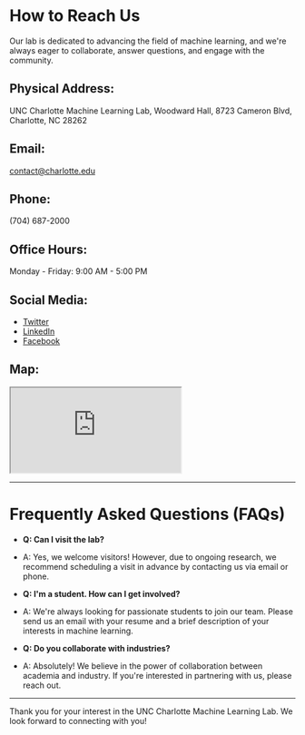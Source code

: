 # How to Reach Us

Our lab is dedicated to advancing the field of machine learning, and we're always eager to collaborate, answer questions, and engage with the community.

## Physical Address:

UNC Charlotte Machine Learning Lab,
Woodward Hall,
8723 Cameron Blvd,
Charlotte, NC 28262

## Email:

[contact@charlotte.edu](mailto:contact@charlotte.edu)

## Phone:

(704) 687-2000

## Office Hours:

Monday - Friday: 9:00 AM - 5:00 PM

## Social Media:

- [Twitter](https://twitter.com/UNCC_ML_Lab)
- [LinkedIn](https://www.linkedin.com/in/uncc-ml-lab/)
- [Facebook](https://www.facebook.com/UNCCMLLab)

## Map:

<iframe src="https://maps.uncc.edu/#/?nav=plds&ctr=35.30753689251226,-80.7355421138382&z=17"></iframe>

---

# Frequently Asked Questions (FAQs)

- **Q: Can I visit the lab?**
- A: Yes, we welcome visitors! However, due to ongoing research, we recommend scheduling a visit in advance by contacting us via email or phone.

- **Q: I'm a student. How can I get involved?**
- A: We're always looking for passionate students to join our team. Please send us an email with your resume and a brief description of your interests in machine learning.

- **Q: Do you collaborate with industries?**
- A: Absolutely! We believe in the power of collaboration between academia and industry. If you're interested in partnering with us, please reach out.

---

Thank you for your interest in the UNC Charlotte Machine Learning Lab. We look forward to connecting with you!
